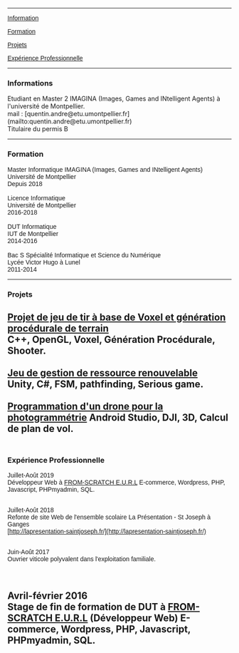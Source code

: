 <style type="text/css">
p {
  font-family:Arial;
}
</style>

---

[Information](#infos)

[Formation](#formation)

[Projets](#projets)

[Expérience Professionnelle](#exppro)

---

<h3 id="infos">Informations</h3>
Etudiant en Master 2 IMAGINA (Images, Games and INtelligent Agents) à l'université de Montpellier.<br>
mail : [quentin.andre@etu.umontpellier.fr](mailto:quentin.andre@etu.umontpellier.fr) <br>
Titulaire du permis B<br>

---

<h3 id="formation">Formation</h3>

Master Informatique IMAGINA (Images, Games and INtelligent Agents)<br>
Université de Montpellier <br>
Depuis 2018
<br><br>
Licence Informatique <br>
Université de Montpellier <br>
2016-2018
<br><br>
DUT Informatique <br>
IUT de Montpellier <br>
2014-2016
<br><br>
Bac S Spécialité Informatique et Science du Numérique <br>
Lycée Victor Hugo à Lunel <br>
2011-2014

---

<h3 id="projets">Projets</h3>

[Projet de jeu de tir à base de Voxel et génération procédurale de terrain](/projetvoxel)<br>
C++, OpenGL, Voxel, Génération Procédurale, Shooter.
<br><br>
[Jeu de gestion de ressource renouvelable](/projetgestion)<br>
Unity, C#, FSM, pathfinding, Serious game.
<br><br>
[Programmation d'un drone pour la photogrammétrie](/projetdrone)
Android Studio, DJI, 3D, Calcul de plan de vol.
<br><br>
---

<h3 id="exppro">Expérience Professionnelle</h3>


Juillet-Août 2019<br>
Développeur Web à [FROM-SCRATCH E.U.R.L](https://www.linkedin.com/company/fromscratchfr)
E-commerce, Wordpress, PHP, Javascript, PHPmyadmin, SQL.
<br><br>

Juillet-Août 2018<br>
Refonte de site Web de l'ensemble scolaire La Présentation - St Joseph à Ganges<br>
[http://lapresentation-saintjoseph.fr/](http://lapresentation-saintjoseph.fr/)
<br><br>

Juin-Août 2017<br>
Ouvrier viticole polyvalent dans l'exploitation familiale. <br>
<br><br>

Avril-février 2016<br>
Stage de fin de formation de DUT  à [FROM-SCRATCH E.U.R.L](https://www.linkedin.com/company/fromscratchfr) (Développeur Web)
E-commerce, Wordpress, PHP, Javascript, PHPmyadmin, SQL.
<br><br>
---
